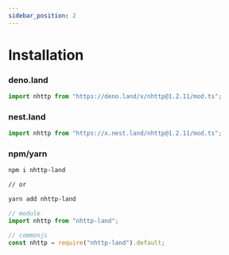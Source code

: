 ```yaml
---
sidebar_position: 2
---
```


# Installation

### deno.land

```ts
import nhttp from "https://deno.land/x/nhttp@1.2.11/mod.ts";
```

### nest.land

```ts
import nhttp from "https://x.nest.land/nhttp@1.2.11/mod.ts";
```

### npm/yarn

```bash
npm i nhttp-land

// or

yarn add nhttp-land
```

```ts
// module
import nhttp from "nhttp-land";

// commonjs
const nhttp = require("nhttp-land").default;
```